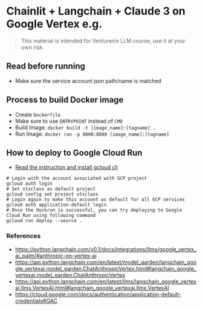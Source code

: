 # Chainlit + Langchain + Claude 3 on Google Vertex e.g.

> This material is intended for Venturenix LLM course, use it at your own risk.

## Read before running
- Make sure the service account json path/name is matched

## Process to build Docker image
- Create `Dockerfile`
- Make sure to use `ENTRYPOINT` instead of `CMD`
- Build Image:
`docker build -t [image_name]:[tagname] .`
- Run Image:
`docker run -p 8000:8080 [image_name]:[tagname]`


## How to deploy to Google Cloud Run
- [Read the instruction and install gcloud cli](https://cloud.google.com/sdk/gcloud)
```
# Login with the account associated with GCP project
gcloud auth login
# Set vtxclass as default project
gcloud config set project vtxclass
# Login again to make this account as default for all GCP services
gcloud auth application-default login
# Once the dockrun is successful, you can try deploying to Google Cloud Run using following command
gcloud run deploy --source .
```

### References
- https://python.langchain.com/v0.1/docs/integrations/llms/google_vertex_ai_palm/#anthropic-on-vertex-ai
- https://api.python.langchain.com/en/latest/model_garden/langchain_google_vertexai.model_garden.ChatAnthropicVertex.html#langchain_google_vertexai.model_garden.ChatAnthropicVertex
- https://api.python.langchain.com/en/latest/llms/langchain_google_vertexai.llms.VertexAI.html#langchain_google_vertexai.llms.VertexAI
- https://cloud.google.com/docs/authentication/application-default-credentials#GAC
